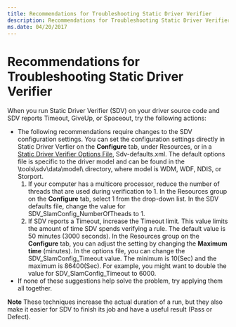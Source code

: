 ```yaml
---
title: Recommendations for Troubleshooting Static Driver Verifier
description: Recommendations for Troubleshooting Static Driver Verifier
ms.date: 04/20/2017
---
```


# Recommendations for Troubleshooting Static Driver Verifier


When you run Static Driver Verifier (SDV) on your driver source code and SDV reports Timeout, GiveUp, or Spaceout, try the following actions:

-   The following recommendations require changes to the SDV configuration settings. You can set the configuration settings directly in Static Driver Verfier on the **Configure** tab, under Resources, or in a [Static Driver Verifier Options File](static-driver-verifier-options-file.md), Sdv-defaults.xml. The default options file is specific to the driver model and can be found in the \\tools\\sdv\\data\\model\\ directory, where model is WDM, WDF, NDIS, or Storport.
    1.  If your computer has a multicore processor, reduce the number of threads that are used during verification to 1. In the Resources group on the **Configure** tab, select 1 from the drop-down list. In the SDV defaults file, change the value for SDV\_SlamConfig\_NumberOfTheads to 1.
    2.  If SDV reports a Timeout, increase the Timeout limit. This value limits the amount of time SDV spends verifying a rule. The default value is 50 minutes (3000 seconds). In the Resources group on the **Configure** tab, you can adjust the setting by changing the **Maximum time** (minutes). In the options file, you can change the SDV\_SlamConfig\_Timeout value. The minimum is 10(Sec) and the maximum is 86400(Sec). For example, you might want to double the value for SDV\_SlamConfig\_Timeout to 6000.
-   If none of these suggestions help solve the problem, try applying them all together.

**Note**   These techniques increase the actual duration of a run, but they also make it easier for SDV to finish its job and have a useful result (Pass or Defect).
